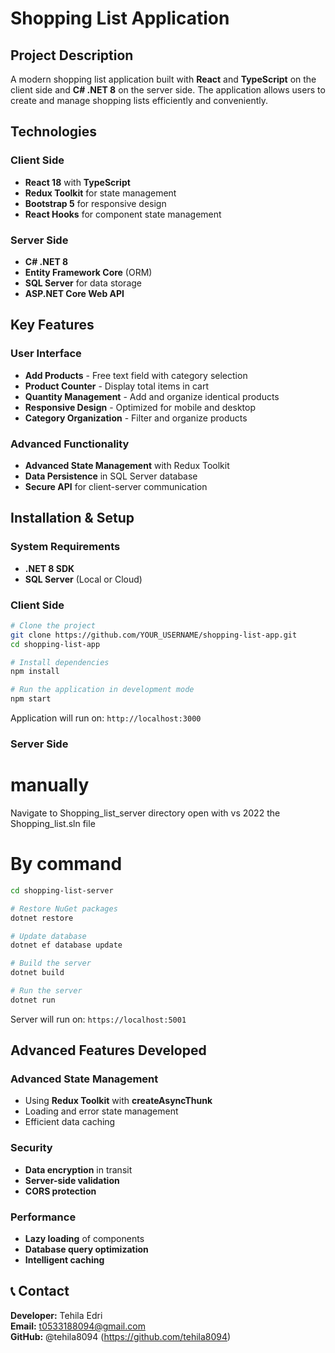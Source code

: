 # Shopping List Application

## Project Description

A modern shopping list application built with **React** and **TypeScript** on the client side and **C# .NET 8** on the server side. The application allows users to create and manage shopping lists efficiently and conveniently.

## Technologies

### Client Side
- **React 18** with **TypeScript**
- **Redux Toolkit** for state management
- **Bootstrap 5** for responsive design
- **React Hooks** for component state management

### Server Side
- **C# .NET 8**
- **Entity Framework Core** (ORM)
- **SQL Server** for data storage
- **ASP.NET Core Web API**

## Key Features

### User Interface
- **Add Products** - Free text field with category selection
- **Product Counter** - Display total items in cart
- **Quantity Management** - Add and organize identical products
- **Responsive Design** - Optimized for mobile and desktop
- **Category Organization** - Filter and organize products

### Advanced Functionality
- **Advanced State Management** with Redux Toolkit
- **Data Persistence** in SQL Server database
- **Secure API** for client-server communication


## Installation & Setup

### System Requirements
- **.NET 8 SDK**
- **SQL Server** (Local or Cloud)

### Client Side

```bash
# Clone the project
git clone https://github.com/YOUR_USERNAME/shopping-list-app.git
cd shopping-list-app

# Install dependencies
npm install

# Run the application in development mode
npm start
```

Application will run on: `http://localhost:3000`

### Server Side

# manually
Navigate to Shopping_list_server directory
open with vs 2022 the Shopping_list.sln file

# By command
``` bash
cd shopping-list-server

# Restore NuGet packages
dotnet restore

# Update database
dotnet ef database update

# Build the server
dotnet build

# Run the server
dotnet run
```
Server will run on: `https://localhost:5001`



## Advanced Features Developed

### Advanced State Management
- Using **Redux Toolkit** with **createAsyncThunk**
- Loading and error state management
- Efficient data caching

### Security
- **Data encryption** in transit
- **Server-side validation**
- **CORS protection**

### Performance
- **Lazy loading** of components
- **Database query optimization**
- **Intelligent caching**


## 📞 Contact

**Developer:** Tehila Edri  
**Email:** t0533188094@gmail.com  
**GitHub:** @tehila8094 (https://github.com/tehila8094)  

